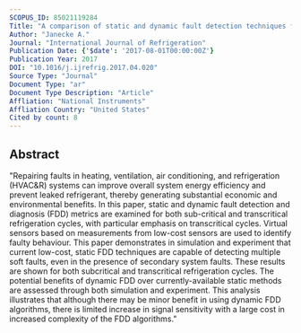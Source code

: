 ```yaml
---
SCOPUS_ID: 85021119284
Title: "A comparison of static and dynamic fault detection techniques for transcritical refrigeration"
Author: "Janecke A."
Journal: "International Journal of Refrigeration"
Publication Date: {'$date': '2017-08-01T00:00:00Z'}
Publication Year: 2017
DOI: "10.1016/j.ijrefrig.2017.04.020"
Source Type: "Journal"
Document Type: "ar"
Document Type Description: "Article"
Affliation: "National Instruments"
Affliation Country: "United States"
Cited by count: 8
---
```


## Abstract
"Repairing faults in heating, ventilation, air conditioning, and refrigeration (HVAC&R) systems can improve overall system energy efficiency and prevent leaked refrigerant, thereby generating substantial economic and environmental benefits. In this paper, static and dynamic fault detection and diagnosis (FDD) metrics are examined for both sub-critical and transcritical refrigeration cycles, with particular emphasis on transcritical cycles. Virtual sensors based on measurements from low-cost sensors are used to identify faulty behaviour. This paper demonstrates in simulation and experiment that current low-cost, static FDD techniques are capable of detecting multiple soft faults, even in the presence of secondary system faults. These results are shown for both subcritical and transcritical refrigeration cycles. The potential benefits of dynamic FDD over currently-available static methods are assessed through both simulation and experiment. This analysis illustrates that although there may be minor benefit in using dynamic FDD algorithms, there is limited increase in signal sensitivity with a large cost in increased complexity of the FDD algorithms."
